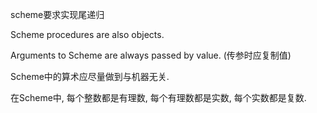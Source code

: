 scheme要求实现尾递归   

Scheme procedures are also objects.   

Arguments to Scheme are always passed by value. (传参时应复制值)   

Scheme中的算术应尽量做到与机器无关.   

在Scheme中, 每个整数都是有理数, 每个有理数都是实数, 每个实数都是复数.   

